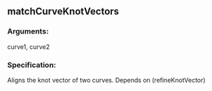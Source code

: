 ## matchCurveKnotVectors
### Arguments: 
curve1, curve2
### Specification: 
Aligns the knot vector of two curves. Depends on (refineKnotVector)
